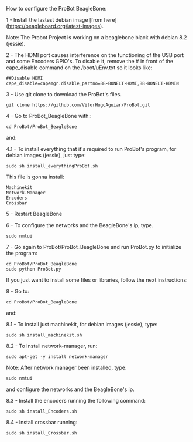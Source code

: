 How to configure the ProBot BeagleBone:

1 - Install the lastest debian image [from here]
(https://beagleboard.org/latest-images). 

Note: The Probot Project is working on a beaglebone black with debian 8.2 (jessie). 

2 - The HDMI port causes interference on the functioning of the USB port and some Encoders GPIO's. To disable it, remove the # in front of the cape_disable command on the /boot/uEnv.txt so it looks like: 

    ##Disable HDMI
    cape_disable=capemgr.disable_partno=BB-BONELT-HDMI,BB-BONELT-HDMIN

3 - Use git clone to download the ProBot's files.
	
	git clone https://github.com/VitorHugoAguiar/ProBot.git

4  - Go to ProBot_BeagleBone with::
	
	cd ProBot/ProBot_BeagleBone
and:

4.1 - To install everything that it's required to run ProBot's program, for debian images (jessie), just type:

	sudo sh install_everythingProBot.sh

This file is gonna install:

	Machinekit
	Network-Manager
	Encoders
	Crossbar

5 - Restart BeagleBone

6 - To configure the networks and the BeagleBone's ip, type.

	sudo nmtui	

7 - Go again to ProBot/ProBot_BeagleBone and run ProBot.py to initialize the program:

	cd ProBot/ProBot_BeagleBone
	sudo python ProBot.py
	
If you just want to install some files or libraries, follow the next instructions:

8 - Go to:

	cd ProBot/ProBot_BeagleBone

and:

8.1 - To install just machinekit, for debian images (jessie), type:
	
	sudo sh install_machinekit.sh

8.2 - To Install network-manager, run:

	sudo apt-get -y install network-manager

Note: After network manager been installed, type:
	
	sudo nmtui
	
and configure the networks and the BeagleBone's ip.

8.3 -  Install the encoders running the following command:

	sudo sh install_Encoders.sh
	
8.4 -  Install crossbar running:

	sudo sh install_Crossbar.sh

